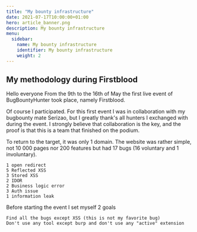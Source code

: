 ```yaml
---
title: "My bounty infrastructure"
date: 2021-07-17T10:00:00+01:00
hero: article_banner.png
description: My bounty infrastructure
menu:
  sidebar:
    name: My bounty infrastructure
    identifier: My bounty infrastructure
    weight: 2
---
```


## My methodology during Firstblood

Hello everyone
From the 9th to the 16th of May the first live event of BugBountyHunter took place, namely Firstblood.

Of course I participated. For this first event I was in collaboration with my bugbounty mate Serizao, but I greatly thank's all hunters I exchanged with during the event. I strongly believe that collaboration is the key, and the proof is that this is a team that finished on the podium.

To return to the target, it was only 1 domain. The website was rather simple, not 10 000 pages nor 200 features but had 17 bugs (16 voluntary and 1 involuntary).

    1 open redirect
    5 Reflected XSS
    3 Stored XSS
    2 IDOR
    2 Business logic error
    3 Auth issue
    1 information leak

Before starting the event I set myself 2 goals

    Find all the bugs except XSS (this is not my favorite bug)
    Don't use any tool except burp and don't use any "active" extension

